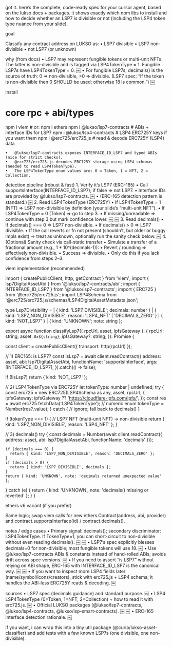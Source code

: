 got it. here’s the complete, code-ready spec for your cursor agent, based on the lukso docs + packages. it shows exactly which npm libs to install and how to decide whether an LSP7 is divisible or not (including the LSP4 token type nuance from your slide).

goal

Classify any contract address on LUKSO as:
	•	LSP7 divisible
	•	LSP7 non-divisible
	•	not LSP7 (or unknown)

why (from docs)
	•	LSP7 may represent fungible tokens or multi-unit NFTs. The latter is non-divisible and is tagged via LSP4TokenType = 1. Fungible LSP7s have LSP4TokenType = 0.  ￼
	•	For fungible LSP7s, decimals() is the source of truth: 0 ⇒ non-divisible, >0 ⇒ divisible. (LSP7 spec: “If the token is non-divisible then 0 SHOULD be used; otherwise 18 is common.”)  ￼

install

# core rpc + abi/types
npm i viem                                # or: npm i ethers
npm i @lukso/lsp7-contracts               # ABIs + interface IDs for LSP7
npm i @lukso/lsp4-contracts               # LSP4 ERC725Y keys if you want them
npm i @erc725/erc725.js                   # read & decode ERC725Y (LSP4) data

	•	@lukso/lsp7-contracts exposes INTERFACE_ID_LSP7 and typed ABIs (nice for strict checks).  ￼
	•	@erc725/erc725.js decodes ERC725Y storage using LSP4 schemas (needed to read LSP4TokenType).  ￼
	•	The LSP4TokenType enum values are: 0 = Token, 1 = NFT, 2 = Collection.  ￼

detection pipeline (robust & fast)
	1.	Verify it’s LSP7 (ERC-165)
	•	Call supportsInterface(INTERFACE_ID_LSP7); if false ⇒ not LSP7.
	•	Interface IDs are provided by @lukso/lsp7-contracts.  ￼
	•	(ERC-165 detection pattern is standard.)  ￼
	2.	Read LSP4TokenType (ERC725Y)
	•	If LSP4TokenType = 1 (NFT) ⇒ LSP7 non-divisible by definition (your slide’s “multi-unit NFT”).
	•	If LSP4TokenType = 0 (Token) ⇒ go to step 3.
	•	If missing/unreadable ⇒ continue with step 3 but mark confidence lower.  ￼ ￼
	3.	Read decimals()
	•	If decimals() === 0 ⇒ LSP7 non-divisible.
	•	If decimals() > 0 ⇒ LSP7 divisible.
	•	If the call reverts or fn not present (shouldn’t, but older or buggy impls exist) ⇒ treat as unknown, optionally run the sanity check below.  ￼
	4.	(Optional) Sanity check via call-static transfer
	•	Simulate a transfer of a fractional amount (e.g., 1 * 10^(decimals-1)):
	•	Revert / rounding ⇒ effectively non-divisible.
	•	Success ⇒ divisible.
	•	Only do this if you lack confidence from steps 2–3.

viem implementation (recommended)

import { createPublicClient, http, getContract } from 'viem';
import { lsp7DigitalAssetAbi } from '@lukso/lsp7-contracts/abi';
import { INTERFACE_ID_LSP7 } from '@lukso/lsp7-contracts';
import { ERC725 } from '@erc725/erc725.js';
import LSP4Schema from '@erc725/erc725.js/schemas/LSP4DigitalAssetMetadata.json';

type Lsp7Divisibility =
  | { kind: 'LSP7_DIVISIBLE'; decimals: number }
  | { kind: 'LSP7_NON_DIVISIBLE'; reason: 'LSP4_NFT' | 'DECIMALS_ZERO' }
  | { kind: 'NOT_LSP7' }
  | { kind: 'UNKNOWN'; note: string };

export async function classifyLsp7({
  rpcUrl,
  asset,
  ipfsGateway
}: { rpcUrl: string; asset: `0x${string}`; ipfsGateway?: string; }): Promise<Lsp7Divisibility> {

  const client = createPublicClient({ transport: http(rpcUrl) });

  // 1) ERC165: is LSP7?
  const isLsp7 = await client.readContract({
    address: asset,
    abi: lsp7DigitalAssetAbi,
    functionName: 'supportsInterface',
    args: [INTERFACE_ID_LSP7],
  }).catch(() => false);

  if (!isLsp7) return { kind: 'NOT_LSP7' };

  // 2) LSP4TokenType via ERC725Y
  let tokenType: number | undefined;
  try {
    const erc725 = new ERC725(LSP4Schema as any, asset, rpcUrl, {
      ipfsGateway: ipfsGateway ?? 'https://cloudflare-ipfs.com/ipfs/',
    });
    const res = await erc725.fetchData('LSP4TokenType'); // numeric enum
    tokenType = Number(res?.value);
  } catch {
    // ignore; fall back to decimals()
  }

  if (tokenType === 1) {
    // LSP7 NFT (multi-unit NFT) -> non-divisible
    return { kind: 'LSP7_NON_DIVISIBLE', reason: 'LSP4_NFT' };
  }

  // 3) decimals()
  try {
    const decimals = Number(await client.readContract({
      address: asset,
      abi: lsp7DigitalAssetAbi,
      functionName: 'decimals'
    }));

    if (decimals === 0) {
      return { kind: 'LSP7_NON_DIVISIBLE', reason: 'DECIMALS_ZERO' };
    }
    if (decimals > 0) {
      return { kind: 'LSP7_DIVISIBLE', decimals };
    }
    return { kind: 'UNKNOWN', note: 'decimals returned unexpected value' };
  } catch (e) {
    return { kind: 'UNKNOWN', note: 'decimals() missing or reverted' };
  }
}

ethers v6 variant (if you prefer)

Same logic; swap viem calls for new ethers.Contract(address, abi, provider) and contract.supportsInterface(id) / contract.decimals().

notes / edge cases
	•	Primary signal: decimals(); secondary discriminator: LSP4TokenType. If TokenType=1, you can short-circuit to non-divisible without even reading decimals().  ￼ ￼
	•	LSP7’s spec explicitly blesses decimals=0 for non-divisible; most fungible tokens will use 18.  ￼
	•	Use @lukso/lsp7-contracts ABIs & constants instead of hand-rolled ABIs; avoids drift across spec versions.  ￼
	•	If you need to assert “is LSP7” without relying on ABI shape, ERC-165 with INTERFACE_ID_LSP7 is the canonical way.  ￼ ￼
	•	If you want to inspect more LSP4 fields later (name/symbol/icons/creators), stick with erc725.js + LSP4 schema; it handles the ABI-less ERC725Y reads & decoding.  ￼

sources
	•	LSP7 spec (decimals guidance) and standard purpose.  ￼
	•	LSP4 LSP4TokenType (0=Token, 1=NFT, 2=Collection) + how to read it with erc725.js.  ￼
	•	Official LUKSO packages (@lukso/lsp7-contracts, @lukso/lsp4-contracts, @lukso/lsp-smart-contracts).  ￼ ￼
	•	ERC-165 interface detection rationale.  ￼

if you want, i can wrap this into a tiny util package (@curia/lukso-asset-classifier) and add tests with a few known LSP7s (one divisible, one non-divisible).